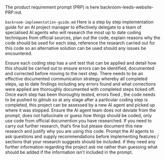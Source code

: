 The product requirement prompt (PRP) is here backroom-leeds-website-PRP.md. 

`backroom-implementation-guide.md` Here is a step by step implementation guide for an AI project manager to effectively delegate to a team of specialised AI agents who will research the most up to date coding techniques from official sources, plan out the code, explain reasons why the code should be used for each step, reference the research carried out for this code so an alternative solution can be used should any issues be encountered.

Ensure each coding step has a unit test that can be applied and detail how this should be carried out to ensure errors can be identified, documented and corrected before moving to the next step. There needs to be an effective documented communication strategy whereby all completed steps, up to date findings including any errors found and what corrections were applied are thoroughly documented with completed steps ticked off. Once each step has been thoroughly tested, errors fixed , the code needs to be pushed to gitnub so at any stage after a particular coding step is completed, this project can be assessed by a new AI agent and picked up where it was stopped. Ensure the AI agent team does not deviate from the prompt, does not hallucinate or guess how things should be coded, only use code from official documention you have researched. If you need to carry out further research, that’s fine but please document this new research and justify why you are using this code. Prompt the AI agents to ask questions and supply recommendations before implementing features / sections that your research suggests should be included. if they need any further information regarding the project ask me rather than guessing what should be added if the information isn’t included in the prompt.
